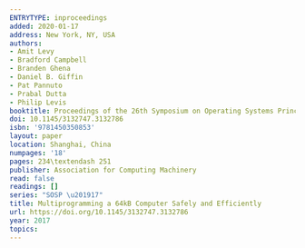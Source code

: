 ```yaml
---
ENTRYTYPE: inproceedings
added: 2020-01-17
address: New York, NY, USA
authors:
- Amit Levy
- Bradford Campbell
- Branden Ghena
- Daniel B. Giffin
- Pat Pannuto
- Prabal Dutta
- Philip Levis
booktitle: Proceedings of the 26th Symposium on Operating Systems Principles
doi: 10.1145/3132747.3132786
isbn: '9781450350853'
layout: paper
location: Shanghai, China
numpages: '18'
pages: 234\textendash 251
publisher: Association for Computing Machinery
read: false
readings: []
series: "SOSP \u201917"
title: Multiprogramming a 64kB Computer Safely and Efficiently
url: https://doi.org/10.1145/3132747.3132786
year: 2017
topics:
---
```

